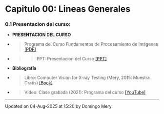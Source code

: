 
# Capitulo 00: Lineas Generales
### 0.1 Presentacion del curso:
* **PRESENTACION DEL CURSO** 
* > Programa del Curso Fundamentos de Procesamiento de Imágenes [[PDF]](https://github.com/domingomery/imagenes/blob/master/clases/Cap00_Lineas_Generales/program/IMG00_ProgramaCurso.pdf)
* > > PPT: Presentacion del Curso [[PPT]](https://github.com/domingomery/imagenes/blob/master/clases/Cap00_Lineas_Generales/program/IMG00_PresentationCurso.pptx)
* **Bibliografía** 
* > Libro: Computer Vision for X-ray Testing (Mery, 2015: Muestra Gratis) [[Book]](https://www.dropbox.com/s/6ojxn5h1s0dxhd4/bok%253A978-3-319-20747-6.pdf)
* > Video: Clase grabada (2021): Programa del curso [[YouTube]](https://youtu.be/ViO5UX-rJpQ)
---


Updated on 04-Aug-2025 at 15:20 by Domingo Mery

